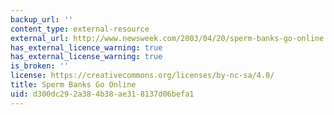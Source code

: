```yaml
---
backup_url: ''
content_type: external-resource
external_url: http://www.newsweek.com/2003/04/20/sperm-banks-go-online.html
has_external_licence_warning: true
has_external_license_warning: true
is_broken: ''
license: https://creativecommons.org/licenses/by-nc-sa/4.0/
title: Sperm Banks Go Online
uid: d300dc29-2a38-4b38-ae31-8137d06befa1
---
```

